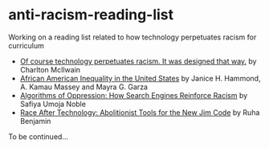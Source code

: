 # anti-racism-reading-list
Working on a reading list related to how technology perpetuates racism for curriculum

* [Of course technology perpetuates racism. It was designed that way.](https://www.technologyreview.com/2020/06/03/1002589/technology-perpetuates-racism-by-design-simulmatics-charlton-mcilwain/) by Charlton McIlwain
* [African American Inequality in the United States](https://www.hbs.edu/faculty/Pages/item.aspx?num=56905) by Janice H. Hammond, A. Kamau Massey and Mayra G. Garza
* [Algorithms of Oppression: How Search Engines Reinforce Racism](https://nyupress.org/9781479837243/algorithms-of-oppression/) by Safiya Umoja Noble
* [Race After Technology: Abolitionist Tools for the New Jim Code](https://www.ruhabenjamin.com/race-after-technology) by Ruha Benjamin

To be continued...
